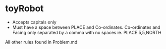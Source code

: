 # toyRobot

- Accepts capitals only
- Must have a space between PLACE and Co-ordinates. Co-ordinates and Facing only separated by a comma with no spaces ie. PLACE 5,5,NORTH

All other rules found in Problem.md
